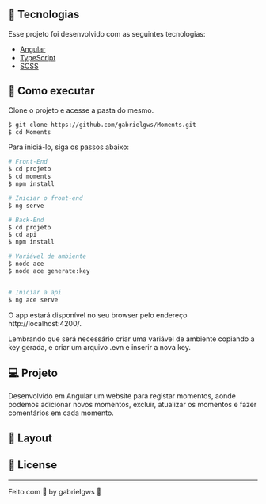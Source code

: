## 🧪 Tecnologias

Esse projeto foi desenvolvido com as seguintes tecnologias:

- [Angular](https://angular.io/)
- [TypeScript](https://www.typescriptlang.org/)
- [SCSS](https://sass-lang.com/)

## 🚀 Como executar

Clone o projeto e acesse a pasta do mesmo.

```bash
$ git clone https://github.com/gabrielgws/Moments.git
$ cd Moments
```

Para iniciá-lo, siga os passos abaixo:
```bash
# Front-End
$ cd projeto
$ cd moments
$ npm install

# Iniciar o front-end
$ ng serve
```

```bash
# Back-End
$ cd projeto
$ cd api
$ npm install

# Variável de ambiente
$ node ace
$ node ace generate:key


# Iniciar a api
$ ng ace serve
```
O app estará disponível no seu browser pelo endereço http://localhost:4200/.

Lembrando que será necessário criar uma variável de ambiente copiando a key gerada, e criar um arquivo .evn e inserir a nova key.

## 💻 Projeto

Desenvolvido em Angular um website para registar momentos, aonde podemos adicionar novos momentos, excluir, atualizar os momentos e fazer comentários em cada momento.

## 🔖 Layout



## 📝 License

---

Feito com 💜 by gabrielgws :rocket:	

